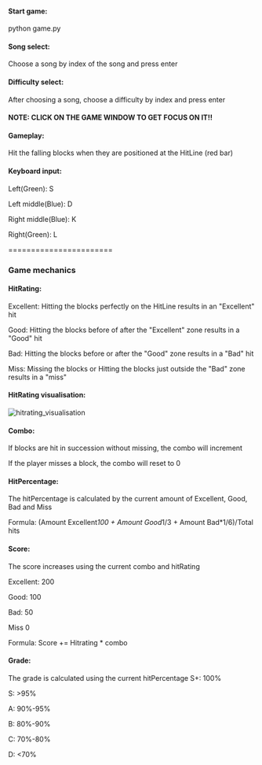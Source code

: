 #### Start game: 
python game.py

#### Song select:
Choose a song by index of the song and press enter

#### Difficulty select:
After choosing a song, choose a difficulty by index and press enter

#### NOTE: CLICK ON THE GAME WINDOW TO GET FOCUS ON IT!!

#### Gameplay:
Hit the falling blocks when they are positioned at the HitLine (red bar)

#### Keyboard input: 
Left(Green): S

Left middle(Blue): D

Right middle(Blue): K

Right(Green): L

=======================

### Game mechanics
#### HitRating:
Excellent: Hitting the blocks perfectly on the HitLine results in an "Excellent" hit

Good: Hitting the blocks before of after the "Excellent" zone results in a "Good" hit

Bad: Hitting the blocks before or after the "Good" zone results in a "Bad" hit

Miss: Missing the blocks or Hitting the blocks just outside the "Bad" zone results in a "miss"


#### HitRating visualisation:

![hitrating_visualisation](https://cloud.githubusercontent.com/assets/10066666/25002800/8fe1258c-204c-11e7-8361-14ae4be85e91.png)

#### Combo:
If blocks are hit in succession without missing, the combo will increment 

If the player misses a block, the combo will reset to 0

#### HitPercentage:
The hitPercentage is calculated by the current amount of Excellent, Good, Bad and Miss

Formula: (Amount Excellent*100 + Amount Good*1/3 + Amount Bad*1/6)/Total hits

#### Score:
The score increases using the current combo and hitRating

Excellent: 200

Good: 100

Bad: 50

Miss 0

Formula: Score += Hitrating * combo

#### Grade:
The grade is calculated using the current hitPercentage
S+: 100%

S: >95%

A: 90%-95%

B: 80%-90%

C: 70%-80%

D: <70%
